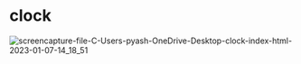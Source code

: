 # clock
![screencapture-file-C-Users-pyash-OneDrive-Desktop-clock-index-html-2023-01-07-14_18_51](https://user-images.githubusercontent.com/113104316/211142360-c6795cd4-7b82-444e-a334-29a45506b497.png)
